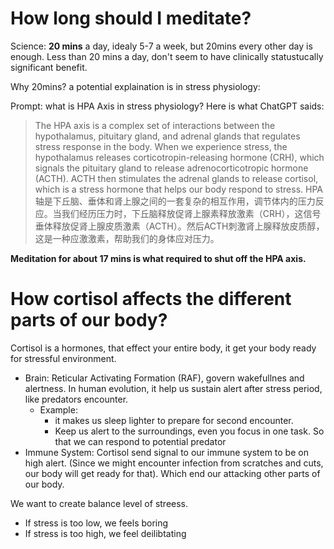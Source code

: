 # How long should I meditate?
Science: **20 mins** a day, idealy 5-7 a week, but 20mins every other day is enough.
Less than 20 mins a day, don't seem to have clinically statustucally significant benefit.

Why 20mins? a potential explaination is in stress physiology:

Prompt: what is HPA Axis in stress physiology?
Here is what ChatGPT saids:
> The HPA axis is a complex set of interactions between the hypothalamus, pituitary gland, and adrenal glands that regulates stress response in the body. When we experience stress, the hypothalamus releases corticotropin-releasing hormone (CRH), which signals the pituitary gland to release adrenocorticotropic hormone (ACTH). ACTH then stimulates the adrenal glands to release cortisol, which is a stress hormone that helps our body respond to stress.
> HPA轴是下丘脑、垂体和肾上腺之间的一套复杂的相互作用，调节体内的压力反应。当我们经历压力时，下丘脑释放促肾上腺素释放激素（CRH），这信号垂体释放促肾上腺皮质激素（ACTH）。然后ACTH刺激肾上腺释放皮质醇，这是一种应激激素，帮助我们的身体应对压力。

**Meditation for about 17 mins is what required to shut off the HPA axis.**

# How cortisol affects the different parts of our body?

Cortisol is a hormones, that effect your entire body, it get your body ready for stressful environment.
- Brain:  Reticular Activating Formation (RAF), govern wakefullnes and alertness. In human evolution, it help us sustain alert after stress period, like predators encounter. 
	- Example:
		- it makes us sleep lighter to prepare for second encounter. 
		- Keep us alert to the surroundings, even you focus in one task. So that we can respond to potential predator
- Immune System: Cortisol send signal to our immune system to be on high alert. (Since we might encounter infection from scratches and cuts, our body will get ready for that). Which end our attacking other parts of our body.

We want to create balance level of streess.
- If stress is too low, we feels boring
- If stress is too high, we feel deilibtating